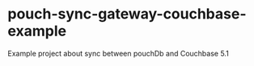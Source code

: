 # pouch-sync-gateway-couchbase-example
Example project about sync between pouchDb and Couchbase 5.1 
